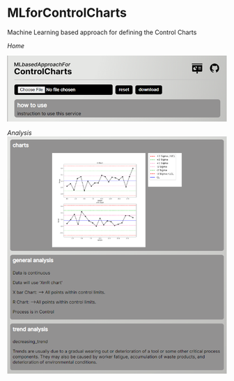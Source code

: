 # MLforControlCharts
Machine Learning based approach for defining the Control Charts

_Home_
<!-- ![](/static/main.png) -->
<img src="/static/main.png" width="770px">

_Analysis_
![](/static/analysis.png)
